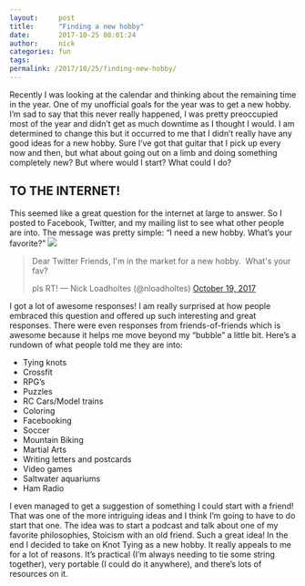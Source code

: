 ```yaml
---
layout:     post
title:      "Finding a new hobby"
date:       2017-10-25 08:01:24
author:     nick
categories: fun
tags:  
permalink: /2017/10/25/finding-new-hobby/
---
```

Recently I was looking at the calendar and thinking about the remaining time in the year. One of my unofficial goals for the year was to get a new hobby. I’m sad to say that this never really happened, I was pretty preoccupied most of the year and didn’t get as much downtime as I thought I would. I am determined to change this but it occurred to me that I didn’t really have any good ideas for a new hobby. Sure I’ve got that guitar that I pick up every now and then, but what about going out on a limb and doing something completely new? But where would I start? What could I do?

## TO THE INTERNET!

This seemed like a great question for the internet at large to answer. So I posted to Facebook, Twitter, and my mailing list to see what other people are into. The message was pretty simple: “I need a new hobby. What’s your favorite?” ![](https://ironboundsoftware.com/blog-imgs/uploads/2017/10/Screenshot-2017-10-25-at-7.52.27-AM-420x291.png)  

> Dear Twitter Friends, I'm in the market for a new hobby.  What's your fav?
> 
> pls RT! — Nick Loadholtes (@nloadholtes) [October 19, 2017](https://twitter.com/nloadholtes/status/921127074567479297?ref_src=twsrc%5Etfw)

I got a lot of awesome responses! I am really surprised at how people embraced this question and offered up such interesting and great responses. There were even responses from friends-of-friends which is awesome because it helps me move beyond my “bubble” a little bit. Here’s a rundown of what people told me they are into:

  * Tying knots
  * Crossfit
  * RPG’s
  * Puzzles
  * RC Cars/Model trains
  * Coloring
  * Facebooking
  * Soccer
  * Mountain Biking
  * Martial Arts
  * Writing letters and postcards
  * Video games
  * Saltwater aquariums
  * Ham Radio

I even managed to get a suggestion of something I could start with a friend! That was one of the more intriguing ideas and I think I’m going to have to do start that one. The idea was to start a podcast and talk about one of my favorite philosophies, Stoicism with an old friend. Such a great idea! In the end I decided to take on Knot Tying as a new hobby. It really appeals to me for a lot of reasons. It’s practical (I’m always needing to tie some string together), very portable (I could do it anywhere), and there’s lots of resources on it. 
